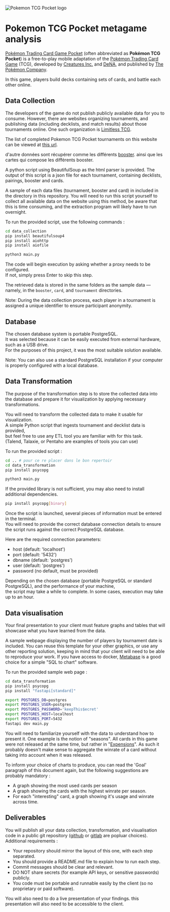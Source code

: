 ![Pokemon TCG Pocket logo](https://upload.wikimedia.org/wikipedia/commons/c/c2/Pokemon_TCG_Pocket_logo.png)
# Pokemon TCG Pocket metagame analysis

[Pokémon Trading Card Game Pocket](https://en.wikipedia.org/wiki/Pok%C3%A9mon_Trading_Card_Game_Pocket) (often abbreviated as **Pokémon TCG Pocket**) is a free-to-play mobile adaptation of the [Pokémon Trading Card Game](https://en.wikipedia.org/wiki/Pok%C3%A9mon_Trading_Card_Game) (TCG), developed by [Creatures Inc.](https://en.wikipedia.org/wiki/Creatures_Inc.) and [DeNA](https://en.wikipedia.org/wiki/DeNA), and published by [The Pokémon Company](https://en.wikipedia.org/wiki/The_Pok%C3%A9mon_Company).

In this game, players build decks containing sets of cards, and battle each other online.

## Data Collection

The developers of the game do not publish publicly available data for you to consume. However, there are websites organizing tournaments, and publishing data (including decklists, and match results) about those tournaments online. One such organization is [Limitless TCG](https://play.limitlesstcg.com).

The list of completed Pokemon TCG Pocket tournaments on this website can be viewed at [this url](https://play.limitlesstcg.com/tournaments/completed?game=POCKET&format=STANDARD&platform=all&type=online&time=all).

d'autre données sont récupérer comme les différents [booster](https://pocket.limitlesstcg.com/cards).
ainsi que les cartes qui compose les différents booster.

A python script using BeautifulSoup as the html parser is provided. The output of this script is a json file for each tournament, containing decklists, pairings, booster and cards.

A sample of each data files (tournament, booster and card) in included in the directory in this repository. You will need to run this script yourself to collect all available data on the website using this method, be aware that this is time consuming, and the extraction program will likely have to run overnight.

To run the provided script, use the following commands :
```bash
cd data_collection
pip install beautifulsoup4
pip install aiohttp
pip install aiofile

python3 main.py
```

The code will begin execution by asking whether a proxy needs to be configured.  
If not, simply press Enter to skip this step.

The retrieved data is stored in the same folders as the sample data — namely, in the `booster`, `card`, and `tournament` directories.

Note: During the data collection process, each player in a tournament is assigned a unique identifier to ensure participant anonymity.

## Database

The chosen database system is portable PostgreSQL.  
It was selected because it can be easily executed from external hardware, such as a USB drive.  
For the purposes of this project, it was the most suitable solution available.

Note: You can also use a standard PostgreSQL installation if your computer is properly configured with a local database.

## Data Transformation

The purpose of the transformation step is to store the collected data into the database and prepare it for visualization by applying necessary transformations.

You will need to transform the collected data to make it usable for visualization.  
A simple Python script that ingests tournament and decklist data is provided,  
but feel free to use any ETL tool you are familiar with for this task.  
(Talend, Talaxie, or Pentaho are examples of tools you can use)

To run the provided script :
```bash
cd .. # pour ce re placer dans le bon repertoir
cd data_transformation
pip install psycopg

python3 main.py
```

If the provided library is not sufficient, you may also need to install additional dependencies.
```bash
pip install psycopg[binary]
```

Once the script is launched, several pieces of information must be entered in the terminal.  
You will need to provide the correct database connection details to ensure the script runs against the correct PostgreSQL database.

Here are the required connection parameters:
- host (default: 'localhost')
- port (default: '5432')
- dbname (default: 'postgres')
- user (default: 'postgres')
- password (no default, must be provided)

Depending on the chosen database (portable PostgreSQL or standard PostgreSQL), and the performance of your machine,  
the script may take a while to complete. In some cases, execution may take up to an hour.



## Data visualisation
Your final presentation to your client must feature graphs and tables that will showcase what you have learned from the data.

A sample webpage displaying the number of players by tournament date is included. You can reuse this template for your other graphics, or use any other reporting solution, keeping in mind that your client will need to be able to reproduce your work. If you have access to docker, [Metabase](https://www.metabase.com/docs/latest/installation-and-operation/running-metabase-on-docker) is a good choice for a simple "SQL to chart" software.

To run the provided sample web page :
```bash
cd data_transformation
pip install psycopg
pip install "fastapi[standard]"

export POSTGRES_DB=postgres
export POSTGRES_USER=postgres
export POSTGRES_PASSWORD='keepThis$ecret'
export POSTGRES_HOST=localhost
export POSTGRES_PORT=5432
fastapi dev main.py
```

You will need to familiarize yourself with the data to understand how to present it. One example is the notion of "seasons". All cards in this game were not released at the same time, but rather in "[Expensions](https://en.wikipedia.org/wiki/Pok%C3%A9mon_Trading_Card_Game_Pocket#Expansions)". As such it probably doesn't make sense to aggregate the winrate of a card without taking into account when it was released.

To inform your choice of charts to produce, you can read the 'Goal' paragraph of this document again, but the following suggestions are probably mandatory :
 * A graph showing the most used cards per season
 * A graph showing the cards with the highest winrate per season.
 * For each "interesting" card, a graph showing it's usage and winrate across time.

## Deliverables
You will publish all your data collection, transformation, and visualisation code in a public git repository ([github](https://github.com/) or [gitlab](https://about.gitlab.com/) are popluar choices). Additional requirements :
 * Your repository should mirror the layout of this one, with each step separated.
 * You should provide a README.md file to explain how to run each step.
 * Commit messages should be clear and relevant.
 * DO NOT share secrets (for example API keys, or sensitive passwords) publicly.
 * You code must be portable and runnable easily by the client (so no proprietary or paid software).

You will also need to do a live presentation of your findings. this presentation will also need to be accessible to the client.

